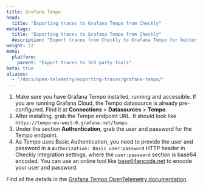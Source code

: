 ```yaml
---
title: Grafana Tempo
head:
  title: "Exporting traces to Grafana Tempo from Checkly"
metatags:
  title: "Exporting traces to Grafana Tempo from Checkly"
  description: "Export traces from Checkly to Grafana Tempo for better observability."
weight: 22
menu:
  platform:
    parent: "Export traces to 3rd party tools"
beta: true
aliases:
  - "/docs/open-telemetry/exporting-traces/grafana-tempo/"
---
```


1. Make sure you have Grafana Tempo installed, running and accessible. If you are running Grafana Cloud, the Tempo
   datasource is already pre-configured. Find it at **Connections** > **Datasources** > **Tempo**.
2. After installing, grab the Tempo endpoint URL. It should look like `https://tempo-eu-west-0.grafana.net/tempo`.
3. Under the section **Authentication**, grab the user and password for the Tempo endpoint.
4. As Tempo uses Basic Authentication, you need to provide the user and password in a `Authorization: Basic user:password` HTTP header in
   Checkly integration settings, where the `user:password` section is base64 encoded. You can use an online tool like [base64encode.net](https://www.base64encode.net/)
   to encode your user and password.

Find all the details in the [Grafana Tempo OpenTelemetry documentation](https://grafana.com/docs/tempo/latest/).


